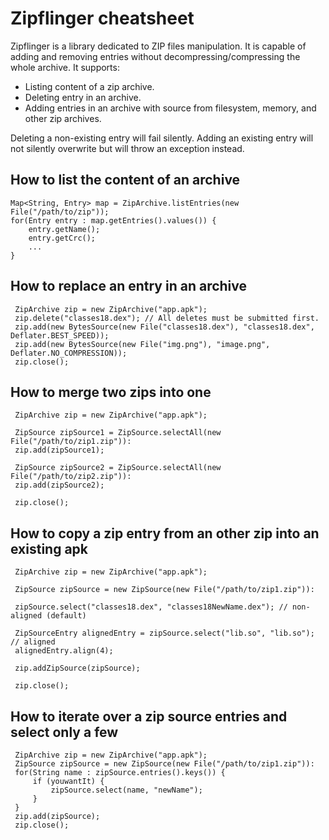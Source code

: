 # Zipflinger cheatsheet

Zipflinger is a library dedicated to ZIP files manipulation.  It is capable of adding and removing
entries without decompressing/compressing the whole archive. It supports:

- Listing content of a zip archive.
- Deleting entry in an archive.
- Adding entries in an archive with source from filesystem, memory, and other zip archives.

Deleting a non-existing entry will fail silently.
Adding an existing entry will not silently overwrite but will throw an exception instead.

## How to list the content of an archive
```
Map<String, Entry> map = ZipArchive.listEntries(new File("/path/to/zip"));
for(Entry entry : map.getEntries().values()) {
    entry.getName();
    entry.getCrc();
    ...
}
```

## How to replace an entry in an archive
```
 ZipArchive zip = new ZipArchive("app.apk");
 zip.delete("classes18.dex"); // All deletes must be submitted first.
 zip.add(new BytesSource(new File("classes18.dex"), "classes18.dex", Deflater.BEST_SPEED));
 zip.add(new BytesSource(new File("img.png"), "image.png", Deflater.NO_COMPRESSION));
 zip.close();
```

## How to merge two zips into one
```
 ZipArchive zip = new ZipArchive("app.apk");

 ZipSource zipSource1 = ZipSource.selectAll(new File("/path/to/zip1.zip")):
 zip.add(zipSource1);

 ZipSource zipSource2 = ZipSource.selectAll(new File("/path/to/zip2.zip")):
 zip.add(zipSource2);

 zip.close();
```

## How to copy a zip entry from an other zip into an existing apk
```
 ZipArchive zip = new ZipArchive("app.apk");

 ZipSource zipSource = new ZipSource(new File("/path/to/zip1.zip")):

 zipSource.select("classes18.dex", "classes18NewName.dex"); // non-aligned (default)

 ZipSourceEntry alignedEntry = zipSource.select("lib.so", "lib.so"); // aligned
 alignedEntry.align(4);

 zip.addZipSource(zipSource);

 zip.close();
```

## How to iterate over a zip source entries and select only a few
```
 ZipArchive zip = new ZipArchive("app.apk");
 ZipSource zipSource = new ZipSource(new File("/path/to/zip1.zip")):
 for(String name : zipSource.entries().keys()) {
     if (youwantIt) {
         zipSource.select(name, "newName");
     }
 }
 zip.add(zipSource);
 zip.close();
```